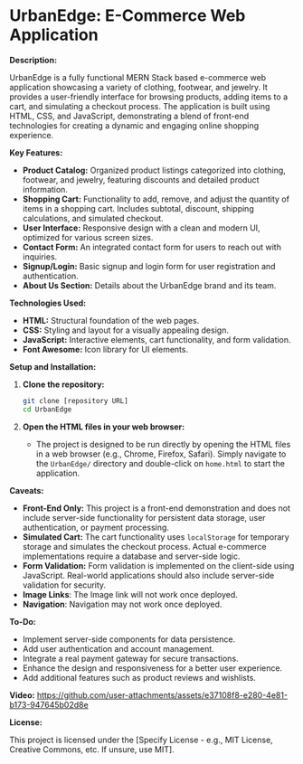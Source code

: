 # UrbanEdge: E-Commerce Web Application

**Description:**

UrbanEdge is a fully functional MERN Stack based e-commerce web application showcasing a variety of clothing, footwear, and jewelry. It provides a user-friendly interface for browsing products, adding items to a cart, and simulating a checkout process. The application is built using HTML, CSS, and JavaScript, demonstrating a blend of front-end technologies for creating a dynamic and engaging online shopping experience.

**Key Features:**

*   **Product Catalog:** Organized product listings categorized into clothing, footwear, and jewelry, featuring discounts and detailed product information.
*   **Shopping Cart:** Functionality to add, remove, and adjust the quantity of items in a shopping cart. Includes subtotal, discount, shipping calculations, and simulated checkout.
*   **User Interface:** Responsive design with a clean and modern UI, optimized for various screen sizes.
*   **Contact Form:** An integrated contact form for users to reach out with inquiries.
*   **Signup/Login:** Basic signup and login form for user registration and authentication.
*   **About Us Section:** Details about the UrbanEdge brand and its team.

**Technologies Used:**

*   **HTML:**  Structural foundation of the web pages.
*   **CSS:** Styling and layout for a visually appealing design.
*   **JavaScript:** Interactive elements, cart functionality, and form validation.
*   **Font Awesome:** Icon library for UI elements.
  
**Setup and Installation:**

1.  **Clone the repository:**
    ```bash
    git clone [repository URL]
    cd UrbanEdge
    ```

2.  **Open the HTML files in your web browser:**
    *   The project is designed to be run directly by opening the HTML files in a web browser (e.g., Chrome, Firefox, Safari). Simply navigate to the `UrbanEdge/` directory and double-click on `home.html` to start the application.

**Caveats:**

*   **Front-End Only:** This project is a front-end demonstration and does not include server-side functionality for persistent data storage, user authentication, or payment processing.
*   **Simulated Cart:**  The cart functionality uses `localStorage` for temporary storage and simulates the checkout process. Actual e-commerce implementations require a database and server-side logic.
*   **Form Validation:**  Form validation is implemented on the client-side using JavaScript. Real-world applications should also include server-side validation for security.
*   **Image Links**: The Image link will not work once deployed.
*   **Navigation**: Navigation may not work once deployed.

**To-Do:**

*   Implement server-side components for data persistence.
*   Add user authentication and account management.
*   Integrate a real payment gateway for secure transactions.
*   Enhance the design and responsiveness for a better user experience.
*   Add additional features such as product reviews and wishlists.

**Video:**
https://github.com/user-attachments/assets/e37108f8-e280-4e81-b173-947645b02d8e

**License:**

This project is licensed under the [Specify License - e.g., MIT License, Creative Commons, etc. If unsure, use MIT].
